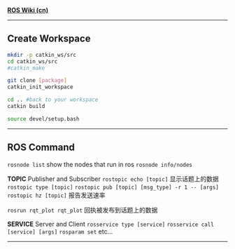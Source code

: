 [**ROS Wiki (cn)**](http://wiki.ros.org/cn/ROS/Tutorials)
******
## Create Workspace
```bash
mkdir -p catkin_ws/src
cd catkin_ws/src
#catkin_make

git clone [package]
catkin_init_workspace

cd .. #back to your workspace
catkin build

source devel/setup.bash
```
******
## ROS Command

`rosnode list` show the nodes that run in ros
`rosnode info/nodes`

**TOPIC**  Publisher and Subscriber
`rostopic echo [topic]` 显示话题上的数据
`rostopic type [topic]`
`rostopic pub [topic] [msg_type] -r 1 -- [args]`
`rostopic hz [topic]`  报告发送速率

`rosrun rqt_plot rqt_plot` 回执被发布到话题上的数据

**SERVICE** Server and Client
`rosservice type [service]`
`rosservice call [service] [args]`
`rosparam set` etc...
******

